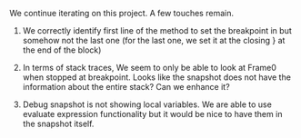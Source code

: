We continue iterating on this project. A few touches remain. 

1. We correctly identify first line of the method to set the breakpoint in but somehow not the last one (for the last one, we set it at the closing } at the end of the block)

2. In terms of stack traces, We seem to only be able to look at Frame0 when stopped at breakpoint. Looks like the snapshot does not have the information about the entire stack? Can we enhance it?

3. Debug snapshot is not showing local variables. We are able to use evaluate expression functionality but it would be nice to have them in the snapshot itself.
